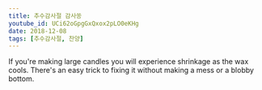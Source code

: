 ```yaml
---
title: 추수감사절 감사쏭
youtube_id: UCi62oGpgGxQxox2pLO0eKHg
date: 2018-12-08
tags: [추수감사절, 찬양]
---
```

If you're making large candles you will experience shrinkage as the wax cools. There's an easy trick to fixing it without making a mess or a blobby bottom.
